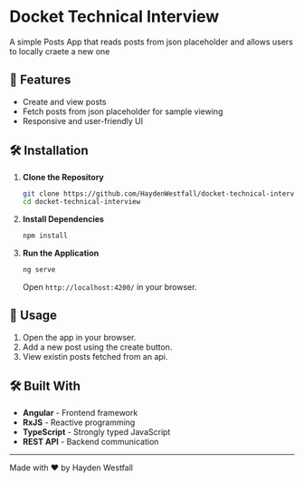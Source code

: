 # Docket Technical Interview

A simple Posts App that reads posts from json placeholder and allows users to locally craete a new one

## 🚀 Features

- Create and view posts
- Fetch posts from json placeholder for sample viewing
- Responsive and user-friendly UI

## 🛠️ Installation

1. **Clone the Repository**
   ```sh
   git clone https://github.com/HaydenWestfall/docket-technical-interview.git
   cd docket-technical-interview
   ```
2. **Install Dependencies**
   ```sh
   npm install
   ```
3. **Run the Application**
   ```sh
   ng serve
   ```
   Open `http://localhost:4200/` in your browser.

## 📌 Usage

1. Open the app in your browser.
2. Add a new post using the create button.
3. View existin posts fetched from an api.

## 🛠️ Built With

- **Angular** - Frontend framework
- **RxJS** - Reactive programming
- **TypeScript** - Strongly typed JavaScript
- **REST API** - Backend communication

---

Made with ❤️ by Hayden Westfall
